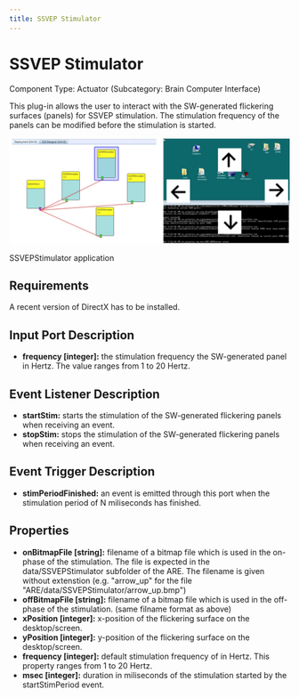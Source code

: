 ```yaml
---
title: SSVEP Stimulator
---
```


# SSVEP Stimulator

Component Type: Actuator (Subcategory: Brain Computer Interface)

This plug-in allows the user to interact with the SW-generated flickering surfaces (panels) for SSVEP stimulation. The stimulation frequency of the panels can be modified before the stimulation is started.

![Screenshot: SSVEPStimulator application](./img/ssvepstimulator.jpg "Screenshot: SSVEPStimulator application")

SSVEPStimulator application

## Requirements

A recent version of DirectX has to be installed.

## Input Port Description

*   **frequency \[integer\]:** the stimulation frequency the SW-generated panel in Hertz. The value ranges from 1 to 20 Hertz.

## Event Listener Description

*   **startStim:** starts the stimulation of the SW-generated flickering panels when receiving an event.
*   **stopStim:** stops the stimulation of the SW-generated flickering panels when receiving an event.

## Event Trigger Description

*   **stimPeriodFinished:** an event is emitted through this port when the stimulation period of N miliseconds has finished.

## Properties

*   **onBitmapFile \[string\]:** filename of a bitmap file which is used in the on-phase of the stimulation. The file is expected in the data/SSVEPStimulator subfolder of the ARE. The filename is given without extenstion (e.g. "arrow\_up" for the file "ARE/data/SSVEPStimulator/arrow\_up.bmp")
*   **offBitmapFile \[string\]:** filename of a bitmap file which is used in the off-phase of the stimulation. (same filname format as above)
*   **xPosition \[integer\]:** x-position of the flickering surface on the desktop/screen.
*   **yPosition \[integer\]:** y-position of the flickering surface on the desktop/screen.
*   **frequency \[integer\]:** default stimulation frequency of in Hertz. This property ranges from 1 to 20 Hertz.
*   **msec \[integer\]:** duration in miliseconds of the stimulation started by the startStimPeriod event.